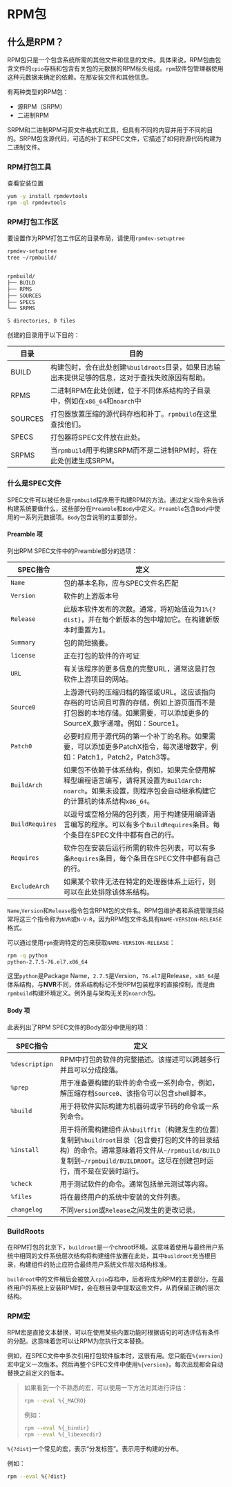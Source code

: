 # RPM包

## 什么是RPM？

RPM包只是一个包含系统所需的其他文件和信息的文件。具体来说，RPM包由包含文件的`cpio`存档和包含有关包的元数据的RPM标头组成。`rpm`软件包管理器使用这种元数据来确定的依赖。在那安装文件和其他信息。

有两种类型的RPM包：

- 源RPM（SRPM）
- 二进制RPM

SRPM和二进制RPM弓箭文件格式和工具，但具有不同的内容并用于不同的目的。SRPM包含源代码，可选的补丁和SPEC文件，它描述了如何将源代码构建为二进制文件。

### RPM打包工具

查看安装位置

```bash
yum -y install rpmdevtools
rpm -ql rpmdevtools
```

### RPM打包工作区

要设置作为RPM打包工作区的目录布局，请使用`rpmdev-setuptree`

```bash
rpmdev-setuptree
tree ~/rpmbuild/


rpmbuild/
├── BUILD
├── RPMS
├── SOURCES
├── SPECS
└── SRPMS

5 directories, 0 files

```

创建的目录用于以下目的：

| 目录    | 目的                                                         |
| ------- | ------------------------------------------------------------ |
| BUILD   | 构建包时，会在此处创建`%buildroots`目录，如果日志输出未提供足够的信息，这对于查找失败原因有帮助。 |
| RPMS    | 二进制RPM在此处创建，位于不同体系结构的子目录中，例如在`x86_64`和`noarch`中 |
| SOURCES | 打包器放置压缩的源代码存档和补丁。`rpmbuild`在这里查找他们。 |
| SPECS   | 打包器将SPEC文件放在此处。                                   |
| SRPMS   | 当`rpmbuild`用于构建SRPM而不是二进制RPM时，将在此处创建生成SRPM。 |

### 什么是SPEC文件

SPEC文件可以被任务是`rpmbuild`程序用于构建RPM的方法。通过定义指令来告诉构建系统要做什么，这些部分在`Preamble`和`Body`中定义。`Preamble`包含`Body`中使用的一系列元数据项。`Body`包含说明的主要部分。

#### Preamble 项

列出RPM SPEC文件中的Preamble部分的选项：

| SPEC指令        | 定义                                                         |
| --------------- | ------------------------------------------------------------ |
| `Name`          | 包的基本名称，应与SPEC文件名匹配                             |
| `Version`       | 软件的上游版本号                                             |
| `Release`       | 此版本软件发布的次数。通常，将初始值设为`1%{?dist}`，并在每个新版本的包中增加它。在构建新版本时重置为1。 |
| `Summary`       | 包的简短摘要。                                               |
| `license`       | 正在打包的软件的许可证                                       |
| `URL`           | 有关该程序的更多信息的完整URL，通常这是打包软件上游项目的网站。 |
| `Source0`       | 上游源代码的压缩归档的路径或URL。这应该指向存档的可访问且可靠的存储，例如上游页面而不是打包器的本地存储。如果需要，可以添加更多的SourceX,数字递增。例如：Source1。 |
| `Patch0`        | 必要时应用于源代码的第一个补丁的名称。如果需要，可以添加更多PatchX指令，每次递增数字，例如：Patch1，Patch2，Patch3等。 |
| `BuildArch`     | 如果包不依赖于体系结构，例如，如果完全使用解释型编程语言编写，请将其设置为`BuildArch: noarch`。如果未设置，则程序包会自动继承构建它的计算机的体系结构`x86_64`。 |
| `BuildRequires` | 以逗号或空格分隔的包列表，用于构建使用编译语言编写的程序。可以有多个`BuildRequires`条目。每个条目在SPEC文件中都有自己的行。 |
| `Requires`      | 软件包在安装后运行所需的软件包列表，可以有多条`Requires`条目，每个条目在SPEC文件中都有自己的行。 |
| `ExcludeArch`   | 如果某个软件无法在特定的处理器体系上运行，则可以在此处排除该体系结构。 |

`Name`,`Version`和`Release`指令包含RPM包的文件名。RPM包维护者和系统管理员经常将这三个指令称为`NVR`或`N-V-R`，因为RPM包文件名具有`NAME-VERSION-RELEASE`格式。

可以通过使用`rpm`查询特定的包来获取`NAME-VERSION-RELEASE`：

```bash
rpm -q python
python-2.7.5-76.el7.x86_64
```

这里`python`是Package Name，`2.7.5`是Version，`76.el7`是Release，`x86_64`是体系结构，与**NVR**不同，体系结构标记不受RPM包装程序的直接控制，而是由`rpmbuild`构建环境定义。例外是与架构无关的`noarch`包。

####  Body 项

此表列出了RPM SPEC文件的Body部分中使用的项：

| SPEC指令       | 定义                                                         |
| -------------- | ------------------------------------------------------------ |
| `%descriptipn` | RPM中打包的软件的完整描述。该描述可以跨越多行并且可以分成段落。 |
| `%prep`        | 用于准备要构建的软件的命令或一系列命令，例如，解压缩存档`Source0`、该指令可以包含shell脚本。 |
| `%build`       | 用于将软件实际构建为机器码或字节码的命令或一系列命令。       |
| `%install`     | 用于将所需构建组件从`%builffit`（构建发生的位置）复制到`%buildroot`目录（包含要打包的文件的目录结构）的命令。通常意味着将文件从`~/rpmbuild/BUILD`复制到`~/rpmbuild/BUILDROOT`。这尽在创建包时运行，而不是在安装时运行。 |
| `%check`       | 用于测试软件的命令。通常包括单元测试等内容。                 |
| `%files`       | 将在最终用户的系统中安装的文件列表。                         |
| `changelog`    | 不同`Version`或`Release`之间发生的更改记录。                 |

### BuildRoots

在RPM打包的北京下，`buildroot`是一个chroot环境。这意味着使用与最终用户系统中相同的文件系统层次结构将构建组件放置在此处，其中`buildroot`充当根目录，构建组件的防止应符合最终用户系统文件层次结构标准。

`buildroot`中的文件稍后会被放入`cpio`存档中，后者将成为RPM的主要部分，在最终用户的系统上安装RPM时，会在根目录中提取这些文件，从而保留正确的层次结构。

### RPM宏

RPM宏是直接文本替换，可以在使用某些内置功能时根据语句的可选评估有条件的分配。这意味着您可以让RPM为您执行文本替换。

例如，在SPEC文件中多次引用打包软件版本时，这很有用。您只能在`%{version}`宏中定义一次版本。然后再整个SPEC文件中使用`%{version}`。每次出现都会自动替换之前定义的版本。

> 如果看到一个不熟悉的宏，可以使用一下方法对其进行评估：
>
> ```bash
> rpm --eval %{_MACRO}
> ```
>
> 例如：
>
> ```bash
> rpm --eval %{_bindir}
> rpm --eval %{_libexecdir} 
> ```
>
>

`%{?dist}`一个常见的宏，表示“分发标签”。表示用于构建的分布。

例如：

```bash
rpm --eval %{?dist}
```



